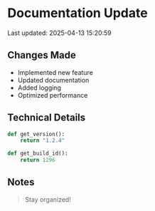 # Documentation Update

Last updated: 2025-04-13 15:20:59

## Changes Made
- Implemented new feature
- Updated documentation
- Added logging
- Optimized performance

## Technical Details
```python
def get_version():
    return "1.2.4"

def get_build_id():
    return 1296
```

## Notes
> Stay organized!
